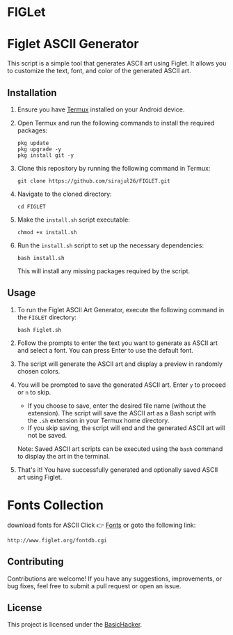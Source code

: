 # FIGLet

# Figlet ASCII Generator

This script is a simple tool that generates ASCII art using Figlet. It allows you to customize the text, font, and color of the generated ASCII art.

## Installation

1. Ensure you have [Termux](https://termux.com/) installed on your Android device.

2. Open Termux and run the following commands to install the required packages:

   ```
   pkg update
   pkg upgrade -y
   pkg install git -y
   
   ```

3. Clone this repository by running the following command in Termux:

   ```
   git clone https://github.com/sirajul26/FIGLET.git
   
   ```

4. Navigate to the cloned directory:

   ```
   cd FIGLET
   ```

5. Make the `install.sh` script executable:

   ```
   chmod +x install.sh
   ```

6. Run the `install.sh` script to set up the necessary dependencies:

   ```
   bash install.sh
   ```

   This will install any missing packages required by the script.

## Usage

1. To run the Figlet ASCII Art Generator, execute the following command in the `FIGLET` directory:

   ```
   bash Figlet.sh
   ```

2. Follow the prompts to enter the text you want to generate as ASCII art and select a font. You can press Enter to use the default font.

3. The script will generate the ASCII art and display a preview in randomly chosen colors.

4. You will be prompted to save the generated ASCII art. Enter `y` to proceed or `n` to skip.

   - If you choose to save, enter the desired file name (without the extension). The script will save the ASCII art as a Bash script with the `.sh` extension in your Termux home directory.
   - If you skip saving, the script will end and the generated ASCII art will not be saved.

   Note: Saved ASCII art scripts can be executed using the `bash` command to display the art in the terminal.

5. That's it! You have successfully generated and optionally saved ASCII art using Figlet.

# Fonts Collection
download fonts for ASCII 
Click 👉
[Fonts](http://www.figlet.org/fontdb.cgi) or goto the following link:
```
http://www.figlet.org/fontdb.cgi
```

## Contributing

Contributions are welcome! If you have any suggestions, improvements, or bug fixes, feel free to submit a pull request or open an issue.

## License

This project is licensed under the [BasicHacker](https://youtube.com/@BasicHacker26).
